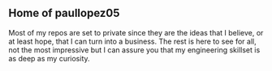 ## Home of paullopez05
Most of my repos are set to private since they are the ideas that I believe, or at least hope, that I can turn into a business. The rest is here to see for all, not the most impressive but I can assure you that my engineering skillset is as deep as my curiosity.